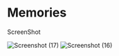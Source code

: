 # Memories


ScreenShot

![Screenshot (17)](https://user-images.githubusercontent.com/66007838/174941799-b48b3cc5-cc10-42b4-a42c-0f2c3c1c930e.png)
![Screenshot (16)](https://user-images.githubusercontent.com/66007838/174941809-d2905e6b-19dc-448c-a40c-e0a759dd8592.png)
